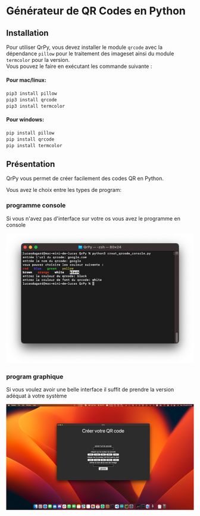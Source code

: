 # Générateur de QR Codes en Python



## Installation

Pour utiliser QrPy, vous devez installer le module `qrcode` avec la dépendance
`pillow` pour le traitement des imageset ainsi du module `termcolor` pour la version. <br/>
Vous pouvez le faire en exécutant les commande suivante :<br/>

#### Pour mac/linux:

`pip3 install pillow`<br/>
`pip3 install qrcode`<br/>
`pip3 install termcolor`


#### Pour windows:

`pip install pillow`<br/>
`pip install qrcode`<br/>
`pip install termcolor`

## Présentation

QrPy vous permet de créer facilement des codes QR en Python.

Vous avez le choix entre les types de program:

### programme console

Si vous n'avez pas d'interface sur votre os vous avez le programme en console

![program console](asset/img_console.png)

### program graphique 

Si vous voulez avoir une belle interface il suffit de prendre la version adéquat à votre système
 
![program console](asset/img_GUI.png)